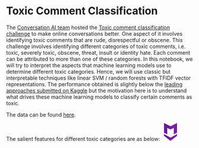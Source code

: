 # Toxic Comment Classification

The [Conversation AI team](https://conversationai.github.io/) hosted the [Toxic comment classification challenge](https://www.kaggle.com/c/jigsaw-toxic-comment-classification-challenge) to make online conversations better. One aspect of it involves identifying toxic comments that are rude, disrespectful or obscene. This challenge involves identifying different categories of toxic comments, i.e. toxic, severely toxic, obscene, threat, insult or identity hate. Each comment can be attributed to more than one of these categories. In this notebook, we will try to interpret the aspects that machine learning models use to determine different toxic categories. Hence, we will use classic but interpretable techniques like linear SVM / random forests with TFIDF vector representations. The performance obtained is slightly below the [leading approaches submitted on Kaggle](https://www.kaggle.com/c/jigsaw-toxic-comment-classification-challenge/leaderboard) but the motivation here is to understand what drives these machine learning models to classify certain comments as toxic.

The data can be found [here](https://www.kaggle.com/c/jigsaw-toxic-comment-classification-challenge/data).

The salient features for different toxic categories are as below:
![alt text](https://github.com/adam-p/markdown-here/raw/master/src/common/images/icon48.png "Salient features")
